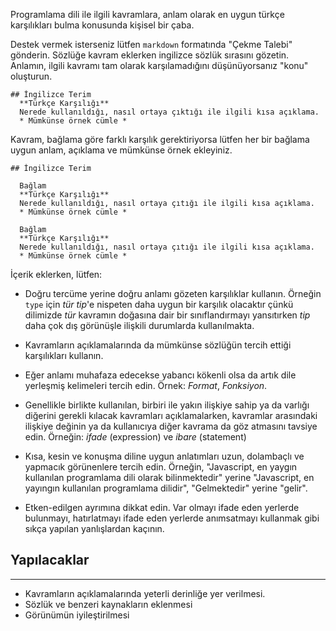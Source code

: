 Programlama dili ile ilgili kavramlara, anlam olarak en uygun türkçe karşılıkları bulma konusunda kişisel bir çaba.

Destek vermek isterseniz lütfen `markdown` formatında "Çekme Talebi" gönderin. Sözlüğe kavram eklerken ingilizce sözlük sırasını gözetin. Anlamın, ilgili kavramı tam olarak karşılamadığını düşünüyorsanız "konu" oluşturun. 

```
## İngilizce Terim
  **Türkçe Karşılığı**
  Nerede kullanıldığı, nasıl ortaya çıktığı ile ilgili kısa açıklama.
  * Mümkünse örnek cümle *
```

Kavram, bağlama göre farklı karşılık gerektiriyorsa lütfen her bir bağlama uygun anlam, açıklama ve mümkünse örnek ekleyiniz.

```
## İngilizce Terim
  
  Bağlam
  **Türkçe Karşılığı**
  Nerede kullanıldığı, nasıl ortaya çıtığı ile ilgili kısa açıklama.
  * Mümkünse örnek cümle *

  Bağlam
  **Türkçe Karşılığı**
  Nerede kullanıldığı, nasıl ortaya çıtığı ile ilgili kısa açıklama.
  * Mümkünse örnek cümle *
```

İçerik eklerken, lütfen:

* Doğru tercüme yerine doğru anlamı gözeten karşılıklar kullanın.
  Örneğin `type` için *tür* *tip*'e nispeten daha uygun bir karşılık olacaktır çünkü dilimizde *tür* kavramın doğasına dair bir sınıflandırmayı yansıtırken *tip* daha çok dış görünüşle ilişkili durumlarda kullanılmakta.

* Kavramların açıklamalarında da mümkünse sözlüğün tercih ettiği karşılıkları kullanın.

* Eğer anlamı muhafaza edecekse yabancı kökenli olsa da artık dile yerleşmiş kelimeleri tercih edin. Örnek: *Format*, *Fonksiyon*.

* Genellikle birlikte kullanılan, birbiri ile yakın ilişkiye sahip ya da varlığı diğerini gerekli kılacak kavramları açıklamalarken, kavramlar arasındaki ilişkiye değinin ya da kullanıcıya diğer kavrama da göz atmasını tavsiye edin. Örneğin: *ifade* (expression) ve *ibare* (statement)

* Kısa, kesin ve konuşma diline uygun anlatımları uzun, dolambaçlı ve yapmacık görünenlere tercih edin. Örneğin, "Javascript, en yaygın kullanılan programlama dili olarak bilinmektedir" yerine "Javascript, en yayıngın kullanılan programlama dilidir", "Gelmektedir" yerine "gelir".

* Etken-edilgen ayrımına dikkat edin. Var olmayı ifade eden yerlerde bulunmayı, hatırlatmayı ifade eden yerlerde anımsatmayı kullanmak gibi sıkça yapılan yanlışlardan kaçının.

## Yapılacaklar
---------------------
* Kavramların açıklamalarında yeterli derinliğe yer verilmesi.
* Sözlük ve benzeri kaynakların eklenmesi
* Görünümün iyileştirilmesi